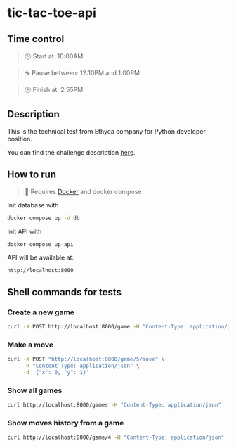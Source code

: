 # tic-tac-toe-api

## Time control

> :clock10: Start at: 10:00AM

> ☕ Pause between: 12:10PM and 1:00PM

> 🕒 Finish at: 2:55PM

## Description

This is the technical test from Ethyca company for Python developer position.

You can find the challenge description [here](https://github.com/ethyca/python-takehome-2).

## How to run

> 🐳 Requires [Docker](https://www.docker.com/products/docker-desktop/) and docker compose

Init database with

```sh
docker compose up -d db
```

Init API with

```sh
docker compose up api
```

API will be available at:

`http://localhost:8000`

## Shell commands for tests

### Create a new game

```sh
curl -X POST http://localhost:8000/game -H "Content-Type: application/json" -d '{}'
```

### Make a move

```sh
curl -X POST "http://localhost:8000/game/5/move" \
     -H "Content-Type: application/json" \
     -d '{"x": 0, "y": 1}'
```

### Show all games

```sh
curl http://localhost:8000/games -H "Content-Type: application/json"
```

### Show moves history from a game

```sh
curl http://localhost:8000/game/4 -H "Content-Type: application/json"
```
